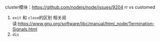 cluster模块：https://github.com/nodejs/node/issues/9204 rr vs customed

1. `exit` 和 `close`的区别 相关阅读:https://www.gnu.org/software/libc/manual/html_node/Termination-Signals.html
2. `dis`
